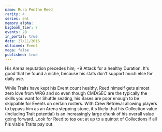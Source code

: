 ```yaml
---
name: Rura Penthe Reed
rarity: 4
series: ent
memory_alpha:
bigbook_tier: 7
events: 28
in_portal: true
date: 27/11/2016
obtained: Event
mega: false
published: true
---
```


His Arena reputation precedes him; +9 Attack for a healthy Duration. It's good that he found a niche, because his stats don't support much else for daily use.

While Traits have kept his Event count healthy, Reed himself gets almost zero love from WRG and so even though CMD/SEC are the typically the skills you want for Shuttle seating, his Bases are poor enough to be skippable for Events on certain rosters. With Crew Retrieval allowing players to bypass him as an Arena stepping stone, it's likely that his Collection value (including Trait potential) is an increasingly large chunk of his overall value going forward. Look for Reed to top out at up to a quintet of Collections if all his viable Traits pay out.
